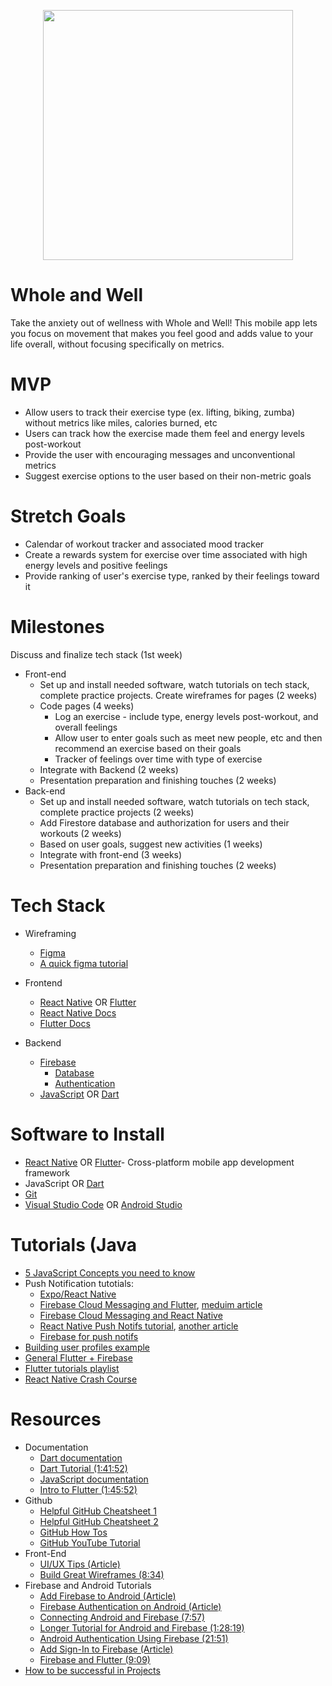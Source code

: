<p align="center">
<img src="https://user-images.githubusercontent.com/90812886/189551530-4505340d-9b2b-4e6d-ab62-c55c844a40ea.jpg"width =  "400"/>
</p>

# Whole and Well
Take the anxiety out of wellness with Whole and Well! This mobile app lets you focus on movement that makes you feel good and adds value to your life overall, without focusing specifically on metrics.

# MVP
- Allow users to track their exercise type (ex. lifting, biking, zumba) without metrics like miles, calories burned, etc
- Users can track how the exercise made them feel and energy levels post-workout
- Provide the user with encouraging messages and unconventional metrics
- Suggest exercise options to the user based on their non-metric goals

# Stretch Goals
- Calendar of workout tracker and associated mood tracker
- Create a rewards system for exercise over time associated with high energy levels and positive feelings
- Provide ranking of user's exercise type, ranked by their feelings toward it

# Milestones
Discuss and finalize tech stack (1st week)
- Front-end
  - Set up and install needed software, watch tutorials on tech stack, complete practice projects. Create wireframes for pages (2 weeks)
  - Code pages (4 weeks)
    - Log an exercise - include type, energy levels post-workout, and overall feelings
    - Allow user to enter goals such as meet new people, etc and then recommend an exercise based on their goals
    - Tracker of feelings over time with type of exercise
  - Integrate with Backend (2 weeks)
  - Presentation preparation and finishing touches (2 weeks)
- Back-end
  - Set up and install needed software, watch tutorials on tech stack, complete practice projects (2 weeks)
  - Add Firestore database and authorization for users and their workouts (2 weeks)
  - Based on user goals, suggest new activities (1 weeks)
  - Integrate with front-end (3 weeks)
  - Presentation preparation and finishing touches (2 weeks)


# Tech Stack
- Wireframing
  - [Figma](https://www.figma.com)
  - [A quick figma tutorial](https://www.youtube.com/watch?v=FTFaQWZBqQ8)
  
- Frontend
  - [React Native](https://reactnative.dev)  OR [Flutter](https://flutter.dev)
  - [React Native Docs](https://reactnative.dev/docs/getting-started)
  - [Flutter Docs](https://docs.flutter.dev)
- Backend
  - [Firebase](https://firebase.google.com)
    - [Database](https://firebase.google.com/docs/database)
    - [Authentication](https://firebase.google.com/docs/auth)
  - [JavaScript](https://www.youtube.com/watch?v=W6NZfCO5SIk) OR [Dart](https://www.youtube.com/watch?v=veMhOYRib9o)

# Software to Install
- [React Native](https://reactnative.dev/docs/environment-setup) OR [Flutter](https://docs.flutter.dev/get-started/install)- Cross-platform mobile app development framework
- JavaScript OR [Dart](https://dart.dev/get-dart)
- [Git](https://git-scm.com/downloads)
- [Visual Studio Code](https://code.visualstudio.com/download) OR [Android Studio](https://developer.android.com/studio/?gclid=Cj0KCQiAxoiQBhCRARIsAPsvo-xXX5s86oGHEjB2qkbUpziXVTtE7hKYu-75k1RGtP3RvP7XNLb1n4UaAnxGEALw_wcB&gclsrc=aw.ds)

# Tutorials (Java
- [5 JavaScript Concepts you need to know](https://www.youtube.com/watch?v=a00NRSFgHsY)
- Push Notification tutotials:
  - [Expo/React Native](https://www.youtube.com/watch?v=jX5axGXJBa4)
  - [Firebase Cloud Messaging and Flutter](https://www.youtube.com/watch?v=2TSm2YGBT1s), [meduim article](https://medium.com/comerge/implementing-push-notifications-in-flutter-apps-aef98451e8f1)
  - [Firebase Cloud Messaging and React Native](https://medium.com/@anum.amin/react-native-integrating-push-notifications-using-fcm-349fff071591)
  - [React Native Push Notifs tutorial](https://www.youtube.com/watch?v=C9raKcEvptA), [another article](https://blog.logrocket.com/how-to-create-and-send-push-notifications-in-react-native/)
  - [Firebase for push notifs](https://medium.com/firebase-developers/build-a-transactional-push-notifications-system-using-only-firebase-2b792bb25a60)
 - [Building user profiles example](https://www.youtube.com/watch?v=1hPgQWbWmEk)
 - [General Flutter + Firebase](https://www.youtube.com/watch?v=sfA3NWDBPZ4)
 - [Flutter tutorials playlist](https://youtube.com/playlist?list=PL4cUxeGkcC9jLYyp2Aoh6hcWuxFDX6PBJ)
 - [React Native Crash Course](https://www.youtube.com/watch?v=Hf4MJH0jDb4)

# Resources
- Documentation
  - [Dart documentation](https://dart.dev/guides)
  - [Dart Tutorial (1:41:52)](https://www.youtube.com/watch?v=Ej_Pcr4uC2Q)
  - [JavaScript documentation](https://developer.mozilla.org/en-US/docs/Web/JavaScript)
  - [Intro to Flutter (1:45:52)](https://www.youtube.com/watch?v=pTJJsmejUOQ)
 - Github
   - [Helpful GitHub Cheatsheet 1](https://education.github.com/git-cheat-sheet-education.pdf)
    - [Helpful GitHub Cheatsheet 2](https://drive.google.com/file/d/1OddwoSvNJ3dQuEBw3RERieMXmOicif9_/view)
    - [GitHub How Tos](https://docs.github.com/en/get-started/quickstart/hello-world)
   - [GitHub YouTube Tutorial](https://www.youtube.com/watch?v=SWYqp7iY_Tc)
- Front-End
    - [UI/UX Tips (Article)](https://www.uxpin.com/studio/blog/guide-design-consistency-best-practices-ui-ux-designers/)
    - [Build Great Wireframes (8:34)](https://www.youtube.com/watch?v=KdfO_e0yK-g)
- Firebase and Android Tutorials
   -  [Add Firebase to Android (Article)](https://firebase.google.com/docs/android/setup)
    - [Firebase Authentication on Android (Article)](https://firebase.google.com/docs/auth/android/start)
   - [Connecting Android and Firebase (7:57)](https://www.youtube.com/watch?v=lnidtzL71ZA)
    - [Longer Tutorial for Android and Firebase (1:28:19)](https://www.youtube.com/watch?v=SV9pJqR41KI)
    - [Android Authentication Using Firebase (21:51)](https://www.youtube.com/watch?v=Z-RE1QuUWPg)
   - [Add Sign-In to Firebase (Article)](https://firebase.google.com/docs/auth/android/firebaseui)
   - [Firebase and Flutter (9:09)](https://www.youtube.com/watch?v=Wa0rdbb53I8)
- [How to be successful in Projects](https://docs.google.com/document/d/18Zi3DrKG5e6g5Bojr8iqxIu6VIGl86YBSFlsnJnlM88/edit?usp=sharing)
